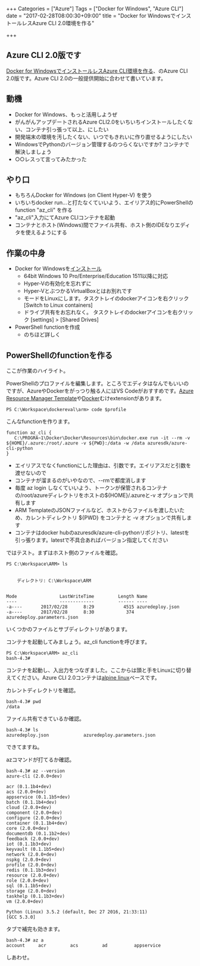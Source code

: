 +++
Categories = ["Azure"]
Tags = ["Docker for Windows", "Azure CLI"]
date = "2017-02-28T08:00:30+09:00"
title = "Docker for WindowsでインストールレスAzure CLI 2.0環境を作る"

+++

## Azure CLI 2.0版です
[Docker for WindowsでインストールレスAzure CLI環境を作る](http://torumakabe.github.io/post/dockerforwin_azurecli/)、のAzure CLI 2.0版です。Azure CLI 2.0の一般提供開始に合わせて書いています。

## 動機
* Docker for Windows、もっと活用しようぜ
* がんがんアップデートされるAzure CLI2.0をいちいちインストールしたくない、コンテナ引っ張って以上、にしたい
* 開発端末の環境を汚したくない、いつでもきれいに作り直せるようにしたい
* WindowsでPythonのバージョン管理するのつらくないですか? コンテナで解決しましょう
* ○○レスって言ってみたかった

## やり口
* もちろんDocker for Windows (on Client Hyper-V) を使う
* いちいちdocker run...と打たなくていいよう、エイリアス的にPowerShellのfunction "az_cli" を作る
* "az_cli"入力にてAzure CLIコンテナを起動
* コンテナとホスト(Windows)間でファイル共有、ホスト側のIDEなりエディタを使えるようにする

## 作業の中身
* Docker for Windowsを[インストール](https://docs.docker.com/docker-for-windows/install/)
    * 64bit Windows 10 Pro/Enterprise/Education 1511以降に対応
    * Hyper-Vの有効化を忘れずに
    * Hyper-VとぶつかるVirtualBoxとはお別れです
    * モードをLinuxにします。タスクトレイのdockerアイコンを右クリック [Switch to Linux containers]
    * ドライブ共有をお忘れなく。 タスクトレイのdockerアイコンを右クリック [settings] > [Shared Drives]
* PowerShell functionを作成
    * のちほど詳しく

## PowerShellのfunctionを作る
ここが作業のハイライト。

PowerShellのプロファイルを編集します。ところでエディタはなんでもいいのですが、AzureやDockerをがっつり触る人にはVS Codeがおすすめです。[Azure Resource Manager Template](https://marketplace.visualstudio.com/items?itemName=msazurermtools.azurerm-vscode-tools)や[Docker](https://marketplace.visualstudio.com/items?itemName=PeterJausovec.vscode-docker)むけextensionがあります。

```
PS C:\Workspace\dockereval\arm> code $profile
```

こんなfunctionを作ります。

```
function az_cli {
   C:\PROGRA~1\Docker\Docker\Resources\bin\docker.exe run -it --rm -v ${HOME}/.azure:/root/.azure -v ${PWD}:/data -w /data azuresdk/azure-cli-python
}
```

* エイリアスでなくfunctionにした理由は、引数です。エイリアスだと引数を渡せないので
* コンテナが溜まるのがいやなので、--rmで都度消します
* 毎度 az login しなくていいよう、トークンが保管されるコンテナの/root/azureディレクトリをホストの${HOME}/.azureと-v オプションで共有します
* ARM TemplateのJSONファイルなど、ホストからファイルを渡したいため、カレントディレクトリ ${PWD} をコンテナと -v オプションで共有します
* コンテナはdocker hubのazuresdk/azure-cli-pythonリポジトリ、latestを引っ張ります。latestで不具合あればバージョン指定してください

ではテスト。まずはホスト側のファイルを確認。

```
PS C:\Workspace\ARM> ls


    ディレクトリ: C:\Workspace\ARM


Mode                LastWriteTime         Length Name
----                -------------         ------ ----
-a----       2017/02/28      8:29           4515 azuredeploy.json
-a----       2017/02/28      8:30            374 azuredeploy.parameters.json
```

いくつかのファイルとサブディレクトリがあります。

コンテナを起動してみましょう。az_cli functionを呼びます。

```
PS C:\Workspace\ARM> az_cli
bash-4.3#
```

コンテナを起動し、入出力をつなぎました。ここからは頭と手をLinuxに切り替えてください。Azure CLI 2.0コンテナは[alpine linux](https://hub.docker.com/r/azuresdk/azure-cli-python/~/dockerfile/)ベースです。

カレントディレクトリを確認。

```
bash-4.3# pwd
/data
```

ファイル共有できているか確認。

```
bash-4.3# ls
azuredeploy.json             azuredeploy.parameters.json
```

できてますね。

azコマンドが打てるか確認。

```
bash-4.3# az --version
azure-cli (2.0.0+dev)

acr (0.1.1b4+dev)
acs (2.0.0+dev)
appservice (0.1.1b5+dev)
batch (0.1.1b4+dev)
cloud (2.0.0+dev)
component (2.0.0+dev)
configure (2.0.0+dev)
container (0.1.1b4+dev)
core (2.0.0+dev)
documentdb (0.1.1b2+dev)
feedback (2.0.0+dev)
iot (0.1.1b3+dev)
keyvault (0.1.1b5+dev)
network (2.0.0+dev)
nspkg (2.0.0+dev)
profile (2.0.0+dev)
redis (0.1.1b3+dev)
resource (2.0.0+dev)
role (2.0.0+dev)
sql (0.1.1b5+dev)
storage (2.0.0+dev)
taskhelp (0.1.1b3+dev)
vm (2.0.0+dev)

Python (Linux) 3.5.2 (default, Dec 27 2016, 21:33:11)
[GCC 5.3.0]
```

タブで補完も効きます。

```
bash-4.3# az a
account     acr         acs         ad          appservice
```

しあわせ。
